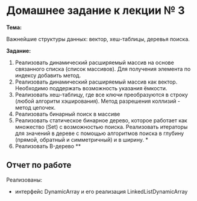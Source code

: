 # Домашнее задание к лекции № 3

**Тема:**

Важнейшие структуры данных: вектор, хеш-таблицы, деревья поиска.

**Задание:**

1. Реализовать динамический расширяемый массив на основе связанного списка (список массивов). Для получения элемента по индексу добавить метод.
2. Реализовать динамический расширяемый массив как вектор. Необходимо поддержать возможность указания ёмкости.
3. Реализовать хеш-таблицу, где все ключи преобразуются в строку (любой алгоритм хэширования). Метод разрешения коллизий - метод цепочек.
4. Реализовать бинарный поиск в массиве
5. Реализовать статическое бинарное дерево, которое работает как множество (Set) с возможностью поиска. Реализовать итераторы для значений в дереве с помощью алгоритмов поиска в глубину (прямой, обратный и симметричный) и в ширину. *
6. Реализовать B-дерево **

## Отчет по работе

Реализованы:
- интерфейс DynamicArray и его реализация LinkedListDynamicArray